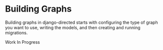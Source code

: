 # Building Graphs

Building graphs in django-directed starts with configuring the type of graph you want to use, writing the models, and then creating and running migrations.

Work In Progress
